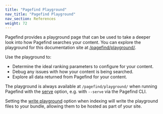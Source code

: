 ```yaml
---
title: "Pagefind Playground"
nav_title: "Pagefind Playground"
nav_section: References
weight: 72
---
```


Pagefind provides a playground page that can be used to take a deeper look into how Pagefind searches your content.
You can explore the playground for this documentation site at [/pagefind/playground/](/pagefind/playground/).

Use the playground to:
- Determine the ideal ranking parameters to configure for your content.
- Debug any issues with how your content is being searched.
- Explore all data returned from Pagefind for your content.

The playground is always available at `/pagefind/playground/` when running Pagefind with the [serve](/docs/config-options/#serve) option, e.g. with `--serve` via the Pagefind CLI.

Setting the [write playground](/docs/config-options/#write-playground) option when indexing will write the playground files to your bundle, allowing them to be hosted as part of your site.
